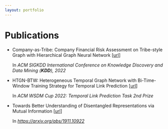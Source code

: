 ```yaml
---
layout: portfolio
---
```


# Publications

* Company-as-Tribe: Company Financial Risk Assessment on Tribe-style Graph with Hierarchical Graph Neural Network [[url]()] 

  In *ACM SIGKDD International Conference on Knowledge Discovery and Data Mining (**KDD**), 2022*

* HTGN-BTW: Heterogeneous Temporal Graph Network with Bi-Time-Window Training Strategy for Temporal Link Prediction [[url](https://arxiv.org/abs/2202.12713)]

  In *ACM WSDM Cup 2022: Temporal Link Prediction Task 2nd Prize*

* Towards Better Understanding of Disentangled Representations via Mutual Information [[url](https://arxiv.org/abs/1911.10922)]

  In *https://arxiv.org/abs/1911.10922*